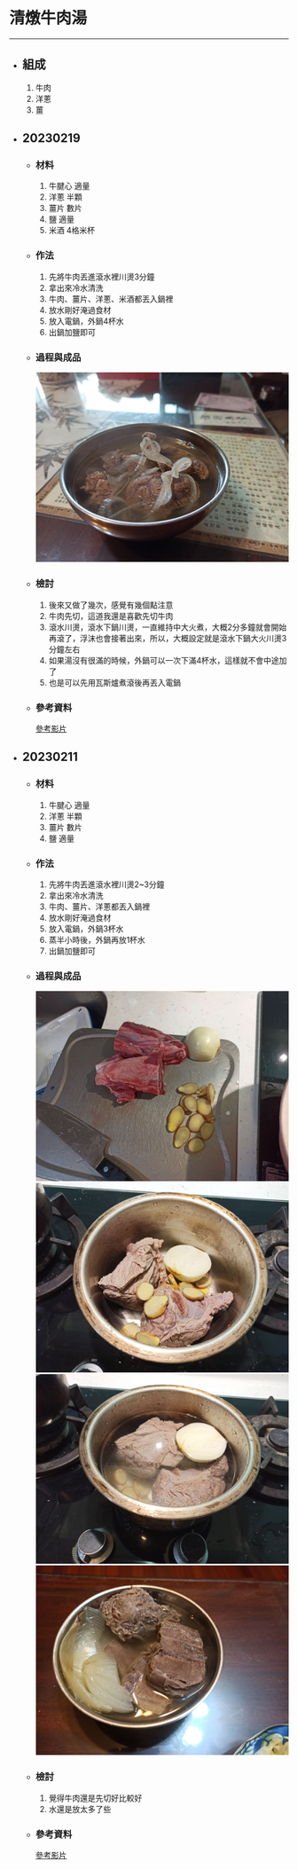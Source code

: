 # 清燉牛肉湯
---
+ ## 組成
  1. 牛肉
  2. 洋蔥
  3. 薑


+ ## 20230219
  + ### 材料
    1. 牛腱心 適量
    2. 洋蔥 半顆
    3. 薑片 數片
    4. 鹽  適量
    5. 米酒 4格米杯
  
  + ### 作法
    1. 先將牛肉丟進滾水裡川燙3分鐘
    2. 拿出來冷水清洗
    3. 牛肉、薑片、洋蔥、米酒都丟入鍋裡
    4. 放水剛好淹過食材
    5. 放入電鍋，外鍋4杯水
    6. 出鍋加鹽即可
  
  + ### 過程與成品
    ![](../../Image/20230219_1.jpg)
  
  + ### 檢討
    1. 後來又做了幾次，感覺有幾個點注意
    2. 牛肉先切，這道我還是喜歡先切牛肉
    3. 滾水川燙，滾水下鍋川燙，一直維持中大火煮，大概2分多鐘就會開始再滾了，浮沫也會接著出來，所以，大概設定就是滾水下鍋大火川燙3分鐘左右
    4. 如果湯沒有很滿的時候，外鍋可以一次下滿4杯水，這樣就不會中途加了
    5. 也是可以先用瓦斯爐煮滾後再丟入電鍋
  
  + ### 參考資料
    [參考影片](https://youtu.be/_mFPPJGlx4M)


+ ## 20230211
  + ### 材料
    1. 牛腱心 適量
    2. 洋蔥 半顆
    3. 薑片 數片
    4. 鹽  適量
  
  + ### 作法
    1. 先將牛肉丟進滾水裡川燙2~3分鐘
    2. 拿出來冷水清洗
    3. 牛肉、薑片、洋蔥都丟入鍋裡
    4. 放水剛好淹過食材
    5. 放入電鍋，外鍋3杯水
    6. 蒸半小時後，外鍋再放1杯水
    7. 出鍋加鹽即可
  
  + ### 過程與成品
    ![](../../Image/20230211_1.jpg)
    ![](../../Image/20230211_2.jpg)
    ![](../../Image/20230211_3.jpg)
    ![](../../Image/20230211_4.jpg)
  
  + ### 檢討
    1. 覺得牛肉還是先切好比較好
    2. 水還是放太多了些
  
  + ### 參考資料
    [參考影片](https://youtu.be/_mFPPJGlx4M)